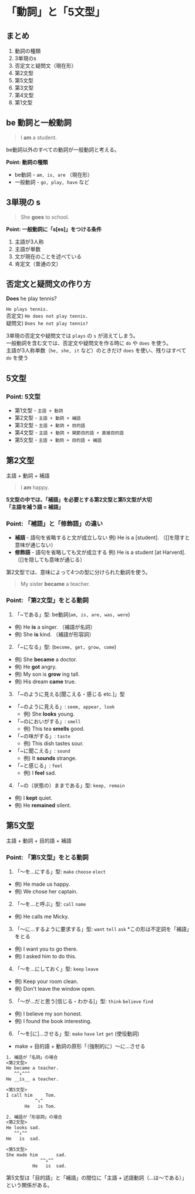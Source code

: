# 「動詞」と「5文型」

## まとめ

1. 動詞の種類
2. 3単現のs
3. 否定文と疑問文（現在形）
4. 第2文型
5. 第5文型
6. 第3文型
7. 第4文型
8. 第1文型

## be 動詞と一般動詞

> I __am__ a student.

be動詞以外のすべての動詞が一般動詞と考える。

__Point: 動詞の種類__

- be動詞 -  `am, is, are` （現在形）
- 一般動詞 - `go, play, have` など

## 3単現の s

> She __goes__ to school.

__Point: 一般動詞に「s[es]」をつける条件__

1. 主語が3人称
2. 主語が単数
3. 文が現在のことを述べている
4. 肯定文（普通の文）

## 否定文と疑問文の作り方

__Does__ he play tennis?

`He plays tennis.`  
否定文) `He does not play tennis.`  
疑問文) `Does he not play tennis?`  

3単現の否定文や疑問文では `plays` の `s` が消えてしまう。  
一般動詞を含む文では、否定文や疑問文を作る時に `do` や `does` を使う。  
主語が3人称単数（`he, she, it` など）のときだけ `does` を使い、残りはすべて `do` を使う  


## 5文型

### Point: 5文型

- 第1文型 - `主語 + 動詞`
- 第2文型 - `主語 + 動詞 + 補語`
- 第3文型 - `主語 + 動詞 + 目的語`
- 第4文型 - `主語 + 動詞 + 関節目的語 + 直接目的語`
- 第5文型 - `主語 + 動詞 + 目的語 + 補語`


## 第2文型

主語 + 動詞 + 補語

> I __am__ happy.

__5文型の中では、「補語」を必要とする第2文型と第5文型が大切__  
__「主語を補う語 = 補語」__  


### Point: 「補語」と「修飾語」の違い

- __補語__ - 語句を省略すると文が成立しない
  例) He is a [student]. （[]を隠すと意味が通じない）
- __修飾語__ - 語句を省略しても文が成立する
  例) He is a student [at Harverd]. （[]を隠しても意味が通じる）


第2文型では、意味によって4つの型に分けられた動詞を使う。

> My sister __became__ a teacher.

### Point: 「第2文型」をとる動詞

1. 「~である」型: be動詞(`am, is, are, was, were`)  
  - 例) He __is__ a singer. （補語が名詞）  
  - 例) She __is__ kind. （補語が形容詞）  
2. 「~になる」型: (`become, get, grow, come`)  
  - 例) She __became__ a doctor.  
  - 例) He __got__ angry.  
  - 例) My son is __grow__ ing tall.  
  - 例) His dream __came__ true.  
3. 「~のように見える[聞こえる・感じる etc.]」型
  - 「~のように見える」: `seem, appear, look`  
    - 例) She __looks__ young.  
  - 「~のにおいがする」: `smell`  
    - 例) This tea __smells__ good.  
  - 「~の味がする」: `taste`  
    - 例) This dish tastes sour.  
  - 「~に聞こえる」: `sound`  
    - 例) It __sounds__ strange.  
  - 「~と感じる」: `feel`  
    - 例) I __feel__ sad.  
4. 「~の（状態の）ままである」型: `keep, remain`
  - 例) I __kept__ quiet.  
  - 例) He __remained__ silent.  


## 第5文型

主語 + 動詞 + 目的語 + 補語

### Point: 「第5文型」をとる動詞

1. 「〜を...にする」型: `make` `choose` `elect`
  - 例) He made us happy.
  - 例) We chose her captain.
2. 「〜を...と呼ぶ」型: `call` `name`
  - 例) He calls me Micky.
3. 「〜に...するように要求する」型: `want` `tell` `ask` *この形は不定詞を「補語」をとる
  - 例) I want you to go there.
  - 例) I asked him to do this.
4. 「〜を...にしておく」型: `keep` `leave`
  - 例) Keep your room clean.
  - 例) Don't leave the window open.
5. 「〜が...だと思う[信じる・わかる]」型: `think` `believe` `find`
  - 例) I believe my son honest.
  - 例) I found the book interesting.
6. 「〜を[に]...させる」型: `make` `have` `let` `get` (使役動詞)
  - make + 目的語 + 動詞の原形「（強制的に）〜に...させる

```txt
1. 補語が「名詞」の場合
<第2文型>
He became a teacher.
   ^^↓^^^
He __is__ a teacher.

<第5文型>
I call him     Tom.
           ^↓^
       He   is Tom.

2. 補語が「形容詞」の場合
<第2文型>
He looks sad.
   ^^↓^^
He   is  sad.

<第5文型>
She made him       sad.
             ^^↓^^
          He   is  sad.
```

第5文型は「目的語」と「補語」の間位に「主語 + 述語動詞（...は〜である）」という関係がある。

